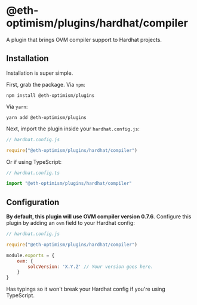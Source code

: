 # @eth-optimism/plugins/hardhat/compiler

A plugin that brings OVM compiler support to Hardhat projects.

## Installation

Installation is super simple. 

First, grab the package.
Via `npm`: 

```
npm install @eth-optimism/plugins
```

Via `yarn`:

```
yarn add @eth-optimism/plugins
```

Next, import the plugin inside your `hardhat.config.js`:

```js
// hardhat.config.js

require("@eth-optimism/plugins/hardhat/compiler")
```

Or if using TypeScript:

```ts
// hardhat.config.ts

import "@eth-optimism/plugins/hardhat/compiler"
```

## Configuration

**By default, this plugin will use OVM compiler version 0.7.6**.
Configure this plugin by adding an `ovm` field to your Hardhat config:

```js
// hardhat.config.js

require("@eth-optimism/plugins/hardhat/compiler")

module.exports = {
    ovm: {
        solcVersion: 'X.Y.Z' // Your version goes here.
    }
}

```

Has typings so it won't break your Hardhat config if you're using TypeScript.
